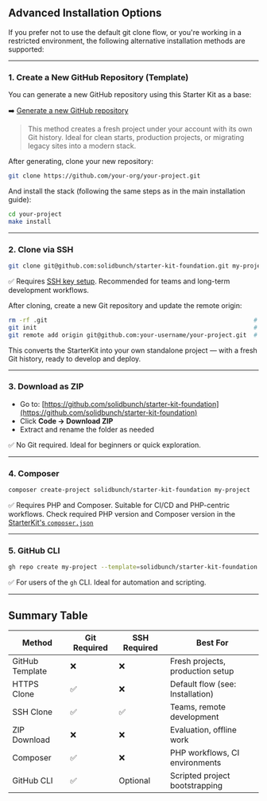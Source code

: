 ## Advanced Installation Options

If you prefer not to use the default git clone flow, or you're working in a restricted environment, the following alternative installation methods are supported:

---

### 1. Create a New GitHub Repository (Template)

You can generate a new GitHub repository using this Starter Kit as a base:

➡️ [Generate a new GitHub repository](https://github.com/solidbunch/starter-kit-foundation/generate)

> This method creates a fresh project under your account with its own Git history. Ideal for clean starts, production projects, or migrating legacy sites into a modern stack.

After generating, clone your new repository:

```bash
git clone https://github.com/your-org/your-project.git
```

And install the stack (following the same steps as in the main installation guide):

```bash
cd your-project
make install
```

---

### 2. Clone via SSH

```bash
git clone git@github.com:solidbunch/starter-kit-foundation.git my-project
```

✅ Requires [SSH key setup](https://docs.github.com/en/authentication/connecting-to-github-with-ssh). Recommended for teams and long-term development workflows.

After cloning, create a new Git repository and update the remote origin:

```bash
rm -rf .git                                                          # Remove existing Git history
git init                                                             # Initialize a new Git repository
git remote add origin git@github.com:your-username/your-project.git  # Add your new remote repository
```

This converts the StarterKit into your own standalone project — with a fresh Git history, ready to develop and deploy.


---

### 3. Download as ZIP

* Go to: [https://github.com/solidbunch/starter-kit-foundation](https://github.com/solidbunch/starter-kit-foundation)
* Click **Code → Download ZIP**
* Extract and rename the folder as needed

✅ No Git required. Ideal for beginners or quick exploration.

---

### 4. Composer

```bash
composer create-project solidbunch/starter-kit-foundation my-project
```

✅ Requires PHP and Composer. Suitable for CI/CD and PHP-centric workflows. Check required PHP version and Composer version in the [StarterKit's `composer.json`](https://github.com/solidbunch/starter-kit-foundation/blob/master/composer.json)

---

### 5. GitHub CLI

```bash
gh repo create my-project --template=solidbunch/starter-kit-foundation --public
```

✅ For users of the `gh` CLI. Ideal for automation and scripting.

---

## Summary Table

| Method          | Git Required | SSH Required | Best For                         |
| --------------- | ------------ | ------------ | -------------------------------- |
| GitHub Template | ❌            | ❌            | Fresh projects, production setup |
| HTTPS Clone     | ✅            | ❌            | Default flow (see: Installation) |
| SSH Clone       | ✅            | ✅            | Teams, remote development        |
| ZIP Download    | ❌            | ❌            | Evaluation, offline work         |
| Composer        | ✅            | ❌            | PHP workflows, CI environments   |
| GitHub CLI      | ✅            | Optional     | Scripted project bootstrapping   |
